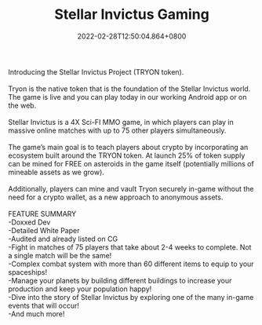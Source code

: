 ﻿---
title: "Stellar Invictus Gaming"
description: "Stellar Invictus is a 4X Sci-FI MMO crypto game."
lead: "Stellar Invictus is a 4X Sci-FI MMO crypto game."
date: 2022-02-28T12:50:04.864+0800
lastmod: 2022-02-28T12:50:04.864+0800
draft: false
featuredImage: ["100_stellar-invictus-gaming.jpeg"]
score: "0"
status: "Live"
blockchain: ["Binance"]
nft_support: "No"
free_to_play: "Yes"
play_to_earn: ["Crypto"]
website: "https://stellar-invictus.com/?utm_source=PlayToEarn.net&utm_medium=organic&utm_campaign=gamepage"
twitter: "https://twitter.com/stellarinvictus"
discord: "https://discord.gg/nCgRvraS"
telegram: "https://t.me/stellarinvictus"
github: "https://github.com/venarius/stellar-invictus-contracts/blob/master/Stellar_Invictus-Whitepaper.pdf"
youtube: 
twitch: 
facebook: 
instagram: 
reddit: 
medium: 
steam: 
gitbook: 
googleplay: 
appstore: 

  
    
categories: ["games"]
games: ["MMO","Sci-Fi","Space"]
toc: false
pinned: false
weight: 
---
Introducing the Stellar Invictus Project (TRYON token). <br> <br> Tryon is the native token that is the foundation of the Stellar Invictus world. The game is live and you can play today in our working Android app or on the web.<br> <br> Stellar Invictus is a 4X Sci-FI MMO game, in which players can play in massive online matches with up to 75 other players simultaneously. <br> <br> The game’s main goal is to teach players about crypto by incorporating an ecosystem built around the TRYON token. At launch 25% of token supply can be mined for FREE on asteroids in the game itself (potentially millions of mineable assets as we grow). <br> <br> Additionally, players can mine and vault Tryon securely in-game without the need for a crypto wallet, as a new approach to anonymous assets. <br> <br> FEATURE SUMMARY<br> -Doxxed Dev<br> -Detailed White Paper<br> -Audited and already listed on CG<br> -Fight in matches of 75 players that take about 2-4 weeks to complete. Not a single match will be the same!<br> -Complex combat system with more than 60 different items to equip to your spaceships!<br> -Manage your planets by building different buildings to increase your production and keep your population happy!<br> -Dive into the story of Stellar Invictus by exploring one of the many in-game events that will occur!<br> -And much more!